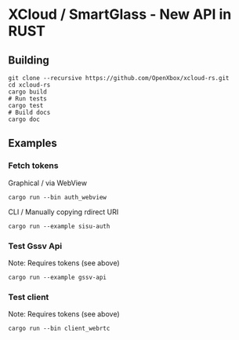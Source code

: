 # XCloud / SmartGlass - New API in RUST

## Building

```text
git clone --recursive https://github.com/OpenXbox/xcloud-rs.git
cd xcloud-rs
cargo build
# Run tests
cargo test
# Build docs
cargo doc
```

## Examples

### Fetch tokens

Graphical / via WebView

```text
cargo run --bin auth_webview
```

CLI / Manually copying rdirect URI

```text
cargo run --example sisu-auth
```

### Test Gssv Api

Note: Requires tokens (see above)

```text
cargo run --example gssv-api
```

### Test client

Note: Requires tokens (see above)

```text
cargo run --bin client_webrtc
```